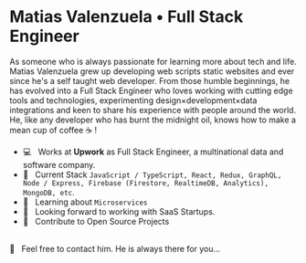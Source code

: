 # Matias Valenzuela • Full Stack Engineer

As someone who is always passionate for learning more about tech and life. Matias Valenzuela grew up developing web scripts static websites and ever since he's a self taught web developer. From those humble beginnings, he has evolved into a Full Stack Engineer who loves working with cutting edge tools and technologies, experimenting design×development×data integrations and keen to share his experience with people around the world. He, like any developer who has burnt the midnight oil, knows how to make a mean cup of coffee ☕️ ! 

  * 💻 &nbsp; Works at **Upwork** as Full Stack Engineer, a multinational data and software company.
  * 💬 &nbsp; Current Stack `JavaScript / TypeScript, React, Redux, GraphQL, Node / Express, Firebase (Firestore, RealtimeDB, Analytics), MongoDB, etc`.
  * 📖 &nbsp; Learning about `Microservices`
  * 👀 &nbsp; Looking forward to working with SaaS Startups.
  * 🤝 &nbsp; Contribute to Open Source Projects

<br />
📩 &nbsp; Feel free to contact him. He is always there for you...
